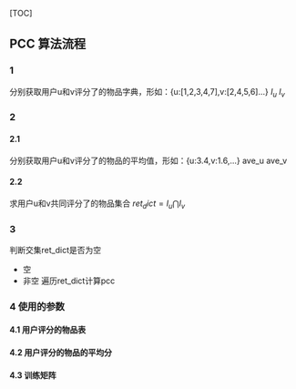 [TOC]
## PCC 算法流程
### 1
分别获取用户u和v评分了的物品字典，形如：{u:[1,2,3,4,7],v:[2,4,5,6]...}
$I_u$
$I_v$

### 2
#### 2.1
分别获取用户u和v评分了的物品的平均值，形如：{u:3.4,v:1.6,...}
ave_u
ave_v

#### 2.2 
求用户u和v共同评分了的物品集合
$ret_dict = I_u \bigcap I_v$

### 3
判断交集ret_dict是否为空
+ 空
+ 非空
遍历ret_dict计算pcc

### 4 使用的参数
#### 4.1 用户评分的物品表
#### 4.2 用户评分的物品的平均分
#### 4.3 训练矩阵

  
